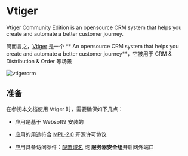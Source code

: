 # Vtiger

Vtiger Community Edition is an opensource CRM system that helps you create and automate a better customer journey.

简而言之，[Vtiger](https://www.vtiger.com/) 是一个 ** An opensource CRM system that helps you create and automate a better customer journey**，它被用于 CRM & Distribution & Order  等场景


![vtigercrm](http://libs.websoft9.com/Websoft9/DocsPicture/zh/vtigercrm/vtigercrm-backend-websoft9.png)


## 准备

在参阅本文档使用 Vtiger 时，需要确保如下几点：

- 应用是基于 Websoft9 安装的

- 应用的用途符合 [MPL-2.0](https://opensource.org/licenses/MPL-2.0) 开源许可协议

- 应用具备访问条件：[配置域名](./guide/appsetdomain) 或 **服务器安全组**开启网外端口